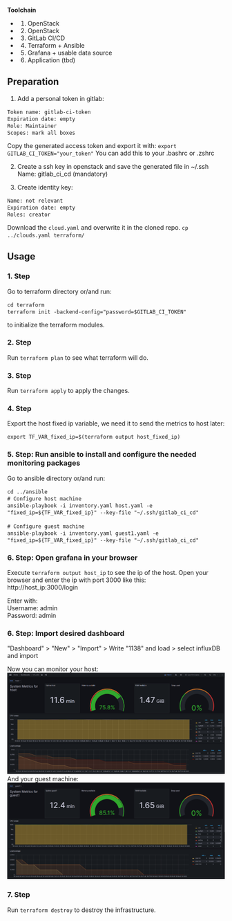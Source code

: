 **Toolchain**

- 1. OpenStack
- 2. OpenStack
- 3. GitLab CI/CD
- 4. Terraform + Ansible
- 5. Grafana + usable data source
- 6. Application (tbd)


## Preparation
1. Add a personal token in gitlab:
```
Token name: gitlab-ci-token
Expiration date: empty
Role: Maintainer
Scopes: mark all boxes
```
Copy the generated access token and export it with:
`export GITLAB_CI_TOKEN="your_token"`
You can add this to your .bashrc or .zshrc

2. Create a ssh key in openstack and save the generated file in ~/.ssh
Name: gitlab_ci_cd (mandatory)

3. Create identity key:
```
Name: not relevant
Expiration date: empty
Roles: creator
```
Download the `cloud.yaml` and overwrite it in the cloned repo. `cp ../clouds.yaml terraform/`

## Usage

### 1. Step
Go to terraform directory or/and run:
```
cd terraform
terraform init -backend-config="password=$GITLAB_CI_TOKEN"
```
to initialize the terraform modules.

### 2. Step
Run `terraform plan` to see what terraform will do.

### 3. Step
Run `terraform apply` to apply the changes.

### 4. Step
Export the host fixed ip variable, we need it to send the metrics to host later:
```
export TF_VAR_fixed_ip=$(terraform output host_fixed_ip)
```

### 5. Step: Run ansible to install and configure the needed monitoring packages
Go to ansible directory or/and run:
```
cd ../ansible
# Configure host machine
ansible-playbook -i inventory.yaml host.yaml -e "fixed_ip=${TF_VAR_fixed_ip}" --key-file "~/.ssh/gitlab_ci_cd"

# Configure guest machine
ansible-playbook -i inventory.yaml guest1.yaml -e "fixed_ip=${TF_VAR_fixed_ip}" --key-file "~/.ssh/gitlab_ci_cd"
```

### 6. Step: Open grafana in your browser
Execute `terraform output host_ip` to see the ip of the host. Open your browser and enter the ip with port 3000 like this:\
http://host_ip:3000/login

Enter with:\
Username: admin\
Password: admin

### 6. Step: Import desired dashboard
"Dashboard" > "New" > "Import" > Write "1138" and load > select influxDB and import

Now you can monitor your host:
![](host.png)
And your guest machine:
![](guest1.png)

### 7. Step
Run `terraform destroy` to destroy the infrastructure.